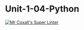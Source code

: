 # Unit-1-04-Python
[![Mr Coxall's Super Linter](https://github.com/ICS3U-C-Programming-TonyG/Unit-1-04-Python/workflows/Mr%20Coxall's%20Super%20Linter/badge.svg)](https://github.com/ICS3U-C-Programming-TonyG/Unit-1-04-Python/actions/)
